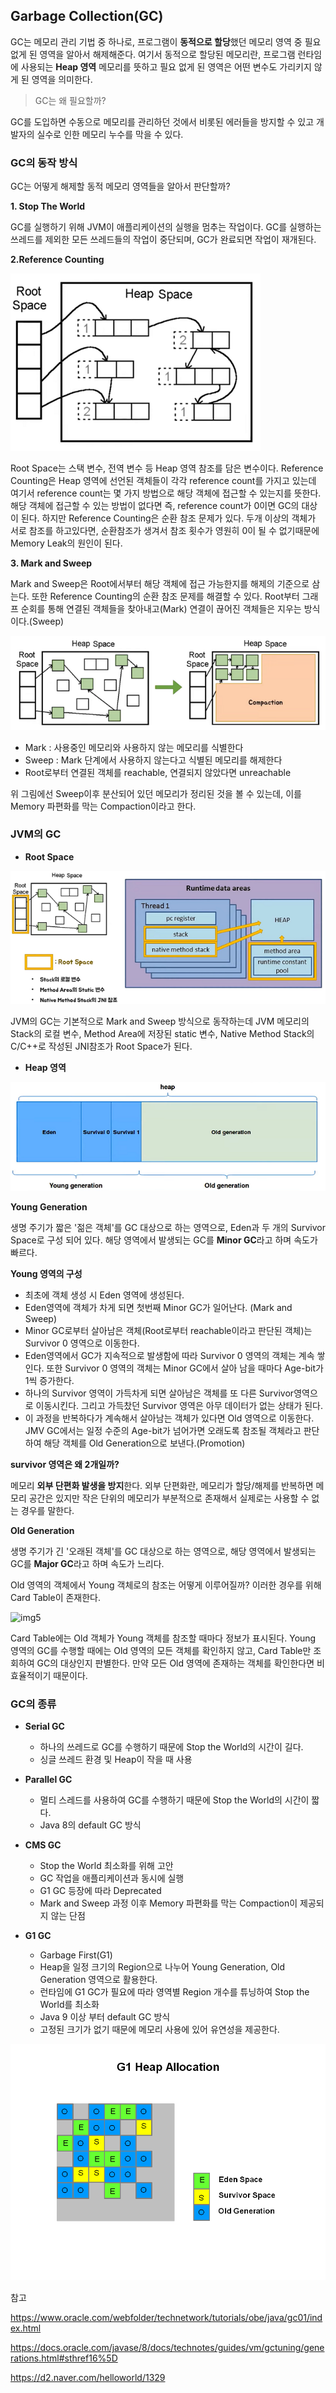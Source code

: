 ## Garbage Collection(GC)

GC는 메모리 관리 기법 중 하나로, 프로그램이 **동적으로 할당**했던 메모리 영역 중 필요 없게 된 영역을 알아서 해제해준다. 여기서 동적으로 할당된 메모리란, 프로그램 런타임에 사용되는 **Heap 영역** 메모리를 뜻하고 필요 없게 된 영역은 어떤 변수도 가리키지 않게 된 영역을 의미한다.

> GC는 왜 필요할까?

GC를 도입하면 수동으로 메모리를 관리하던 것에서 비롯된 에러들을 방지할 수 있고 개발자의 실수로 인한 메모리 누수를 막을 수 있다.

### GC의 동작 방식

GC는 어떻게 해제할 동적 메모리 영역들을 알아서 판단할까?

**1. Stop The World**

GC를 실행하기 위해 JVM이 애플리케이션의 실행을 멈추는 작업이다. GC를 실행하는 쓰레드를 제외한 모든 쓰레드들의 작업이 중단되며, GC가 완료되면 작업이 재개된다.
  
**2.Reference Counting**

![img](https://github.com/dilmah0203/TIL/blob/main/Image/Reference%20Counting.png)

Root Space는 스택 변수, 전역 변수 등 Heap 영역 참조를 담은 변수이다. Reference Counting은 Heap 영역에 선언된 객체들이 각각 reference count를 가지고 있는데 여기서 reference count는 몇 가지 방법으로 해당 객체에 접근할 수 있는지를 뜻한다. 해당 객체에 접근할 수 있는 방법이 없다면 즉, reference count가 0이면 GC의 대상이 된다. 하지만 Reference Counting은 순환 참조 문제가 있다. 두개 이상의 객체가 서로 참조를 하고있다면, 순환참조가 생겨서 참조 횟수가 영원히 0이 될 수 없기때문에 Memory Leak의 원인이 된다.

**3. Mark and Sweep**

Mark and Sweep은 Root에서부터 해당 객체에 접근 가능한지를 해제의 기준으로 삼는다. 또한 Reference Counting의 순환 참조 문제를 해결할 수 있다.  Root부터 그래프 순회를 통해 연결된 객체들을 찾아내고(Mark) 연결이 끊어진 객체들은 지우는 방식이다.(Sweep)

![img2](https://github.com/dilmah0203/TIL/blob/main/Image/Mark_Sweep.png)

- Mark : 사용중인 메모리와 사용하지 않는 메모리를 식별한다
- Sweep : Mark 단계에서 사용하지 않는다고 식별된 메모리를 해제한다
- Root로부터 연결된 객체를 reachable, 연결되지 않았다면 unreachable 

위 그림에선 Sweep이후 분산되어 있던 메모리가 정리된 것을 볼 수 있는데, 이를 Memory 파편화를 막는 Compaction이라고 한다.

### JVM의 GC

- **Root Space**

![img3](https://github.com/dilmah0203/TIL/blob/main/Image/Root%20Space.png)

JVM의 GC는 기본적으로 Mark and Sweep 방식으로 동작하는데 JVM 메모리의 Stack의 로컬 변수, Method Area에 저장된 static 변수, Native Method Stack의 C/C++로 작성된 JNI참조가 Root Space가 된다. 

- **Heap 영역**

![img4](https://github.com/dilmah0203/TIL/blob/main/Image/Heap.png)

**Young Generation**

생명 주기가 짧은 '젊은 객체'를 GC 대상으로 하는 영역으로, Eden과 두 개의 Survivor Space로 구성 되어 있다. 해당 영역에서 발생되는 GC를 **Minor GC**라고 하며 속도가 빠르다.

**Young 영역의 구성**

- 최초에 객체 생성 시 Eden 영역에 생성된다.
- Eden영역에 객체가 차게 되면 첫번째 Minor GC가 일어난다. (Mark and Sweep)
- Minor GC로부터 살아남은 객체(Root로부터 reachable이라고 판단된 객체)는 Survivor 0 영역으로 이동한다.
- Eden영역에서 GC가 지속적으로 발생함에 따라 Survivor 0 영역의 객체는 계속 쌓인다. 또한 Survivor 0 영역의 객체는 Minor GC에서 살아 남을 때마다 Age-bit가 1씩 증가한다.
- 하나의 Survivor 영역이 가득차게 되면 살아남은 객체를 또 다른 Survivor영역으로 이동시킨다. 그리고 가득찼던 Survivor 영역은 아무 데이터가 없는 상태가 된다.
- 이 과정을 반복하다가 계속해서 살아남는 객체가 있다면 Old 영역으로 이동한다. JMV GC에서는 일정 수준의 Age-bit가 넘어가면 오래도록 참조될 객체라고 판단하여 해당 객체를 Old Generation으로 보낸다.(Promotion)

**survivor 영역은 왜 2개일까?**

메모리 **외부 단편화 발생을 방지**한다. 외부 단편화란, 메모리가 할당/해제를 반복하면 메모리 공간은 있지만 작은 단위의 메모리가 부분적으로 존재해서 실제로는 사용할 수 없는 경우를 말한다.

**Old Generation**

생명 주기가 긴 '오래된 객체'를 GC 대상으로 하는 영역으로, 해당 영역에서 발생되는 GC를 **Major GC**라고 하며 속도가 느리다.

Old 영역의 객체에서 Young 객체로의 참조는 어떻게 이루어질까? 이러한 경우를 위해 Card Table이 존재한다.

![img5](https://d2.naver.com/content/images/2015/06/helloworld-1329-2.png)

Card Table에는 Old 객체가 Young 객체를 참조할 때마다 정보가 표시된다. Young 영역의 GC를 수행할 때에는 Old 영역의 모든 객체를 확인하지 않고, Card Table만 조회하여 GC의 대상인지 판별한다. 만약 모든 Old 영역에 존재하는 객체를 확인한다면 비효율적이기 때문이다.

### GC의 종류

- **Serial GC**
  - 하나의 쓰레드로 GC를 수행하기 때문에 Stop the World의 시간이 길다.
  - 싱글 쓰레드 환경 및 Heap이 작을 때 사용

- **Parallel GC**
  - 멀티 스레드를 사용하여 GC를 수행하기 때문에 Stop the World의 시간이 짧다.
  - Java 8의 default GC 방식

- **CMS GC**
  - Stop the World 최소화를 위해 고안
  - GC 작업을 애플리케이션과 동시에 실행
  - G1 GC 등장에 따라 Deprecated
  -  Mark and Sweep 과정 이후 Memory 파편화를 막는 Compaction이 제공되지 않는 단점

- **G1 GC**
  - Garbage First(G1)
  - Heap을 일정 크기의 Region으로 나누어 Young Generation, Old Generation 영역으로 활용한다.
  - 런타임에 G1 GC가 필요에 따라 영역별 Region 개수를 튜닝하여 Stop the World를 최소화
  - Java 9 이상 부터 default GC 방식
  - 고정된 크기가 없기 때문에 메모리 사용에 있어 유연성을 제공한다. 

![img6](https://github.com/dilmah0203/TIL/blob/main/Image/G1GC.png)

참고

https://www.oracle.com/webfolder/technetwork/tutorials/obe/java/gc01/index.html

https://docs.oracle.com/javase/8/docs/technotes/guides/vm/gctuning/generations.html#sthref16%5D

https://d2.naver.com/helloworld/1329
